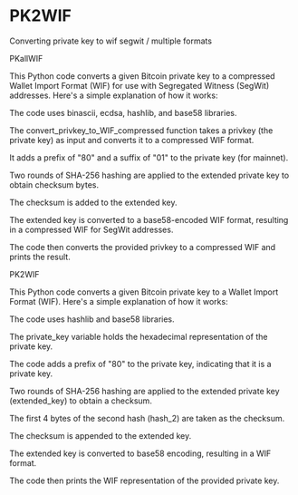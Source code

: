 # PK2WIF
Converting private key to wif segwit / multiple formats

PKallWIF

This Python code converts a given Bitcoin private key to a compressed Wallet Import Format (WIF) for use with Segregated Witness (SegWit) addresses. Here's a simple explanation of how it works:

The code uses binascii, ecdsa, hashlib, and base58 libraries.

The convert_privkey_to_WIF_compressed function takes a privkey (the private key) as input and converts it to a compressed WIF format.

It adds a prefix of "80" and a suffix of "01" to the private key (for mainnet).

Two rounds of SHA-256 hashing are applied to the extended private key to obtain checksum bytes.

The checksum is added to the extended key.

The extended key is converted to a base58-encoded WIF format, resulting in a compressed WIF for SegWit addresses.

The code then converts the provided privkey to a compressed WIF and prints the result.


PK2WIF


This Python code converts a given Bitcoin private key to a Wallet Import Format (WIF). Here's a simple explanation of how it works:

The code uses hashlib and base58 libraries.

The private_key variable holds the hexadecimal representation of the private key.

The code adds a prefix of "80" to the private key, indicating that it is a private key.

Two rounds of SHA-256 hashing are applied to the extended private key (extended_key) to obtain a checksum.

The first 4 bytes of the second hash (hash_2) are taken as the checksum.

The checksum is appended to the extended key.

The extended key is converted to base58 encoding, resulting in a WIF format.

The code then prints the WIF representation of the provided private key.









